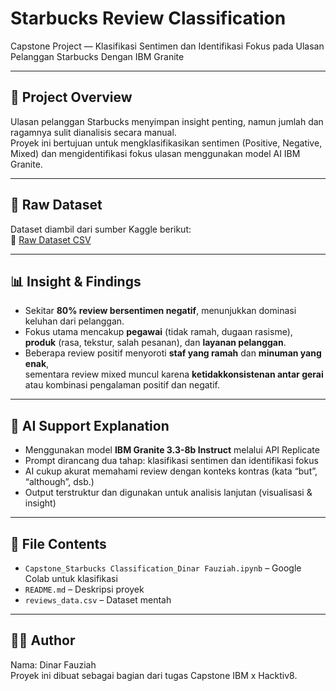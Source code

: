 # Starbucks Review Classification

Capstone Project — Klasifikasi Sentimen dan Identifikasi Fokus pada Ulasan Pelanggan Starbucks Dengan IBM Granite

---

## 📝 Project Overview

Ulasan pelanggan Starbucks menyimpan insight penting, namun jumlah dan ragamnya sulit dianalisis secara manual.  
Proyek ini bertujuan untuk mengklasifikasikan sentimen (Positive, Negative, Mixed) dan mengidentifikasi fokus ulasan menggunakan model AI IBM Granite.

---

## 🔗 Raw Dataset

Dataset diambil dari sumber Kaggle berikut:  
📂 [Raw Dataset CSV](https://www.kaggle.com/datasets/harshalhonde/starbucks-reviews-dataset)

---

## 📊 Insight & Findings

- Sekitar **80% review bersentimen negatif**, menunjukkan dominasi keluhan dari pelanggan.  
- Fokus utama mencakup **pegawai** (tidak ramah, dugaan rasisme), **produk** (rasa, tekstur, salah pesanan), dan **layanan pelanggan**.  
- Beberapa review positif menyoroti **staf yang ramah** dan **minuman yang enak**,  
  sementara review mixed muncul karena **ketidakkonsistenan antar gerai** atau kombinasi pengalaman positif dan negatif.  

---

## 🤖 AI Support Explanation

- Menggunakan model **IBM Granite 3.3-8b Instruct** melalui API Replicate  
- Prompt dirancang dua tahap: klasifikasi sentimen dan identifikasi fokus  
- AI cukup akurat memahami review dengan konteks kontras (kata “but”, “although”, dsb.)  
- Output terstruktur dan digunakan untuk analisis lanjutan (visualisasi & insight)

---

## 📁 File Contents

- `Capstone_Starbucks Classification_Dinar Fauziah.ipynb` – Google Colab untuk klasifikasi
- `README.md` – Deskripsi proyek  
- `reviews_data.csv` – Dataset mentah

---

## 🧑‍💻 Author

Nama: Dinar Fauziah  
Proyek ini dibuat sebagai bagian dari tugas Capstone IBM x Hacktiv8.

